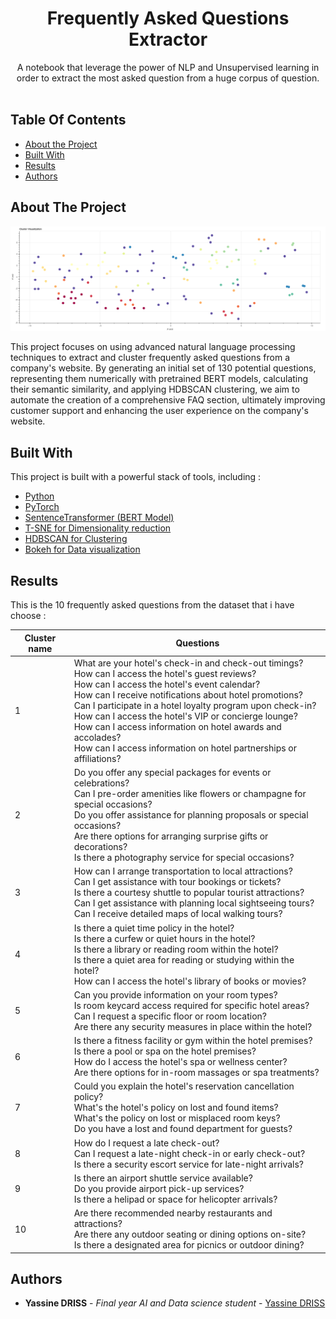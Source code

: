 <p align="center">
  <h1 align="center">Frequently Asked Questions Extractor</h1>

  <p align="center">
    A notebook that leverage the power of NLP and Unsupervised learning in order to extract the most asked question from a huge corpus of question.
    <br/>
    <br/>
  </p>
</p>



## Table Of Contents

* [About the Project](#about-the-project)
* [Built With](#built-with)
* [Results](#results)
* [Authors](#authors)

## About The Project

![cluster plot](images/clusters_plot.png)

This project focuses on using advanced natural language processing techniques to extract and cluster frequently asked questions from a company's website. By generating an initial set of 130 potential questions, representing them numerically with pretrained BERT models, calculating their semantic similarity, and applying HDBSCAN clustering, we aim to automate the creation of a comprehensive FAQ section, ultimately improving customer support and enhancing the user experience on the company's website.

## Built With

This project is built with a powerful stack of tools, including :

* [Python]()
* [PyTorch]()
* [SentenceTransformer (BERT Model)]()
* [T-SNE for Dimensionality reduction]()
* [HDBSCAN for Clustering]()
* [Bokeh for Data visualization]()

## Results

This is the 10 frequently asked questions from the dataset that i have choose :

| Cluster name | Questions |
| --- | ----------- |
| 1 | What are your hotel's check-in and check-out timings?<br>How can I access the hotel's guest reviews?<br>How can I access the hotel's event calendar?<br>How can I receive notifications about hotel promotions?<br>Can I participate in a hotel loyalty program upon check-in?<br>How can I access the hotel's VIP or concierge lounge?<br>How can I access information on hotel awards and accolades?<br>How can I access information on hotel partnerships or affiliations? |
| 2 | Do you offer any special packages for events or celebrations?<br>Can I pre-order amenities like flowers or champagne for special occasions?<br>Do you offer assistance for planning proposals or special occasions?<br>Are there options for arranging surprise gifts or decorations?<br>Is there a photography service for special occasions? |
| 3 | How can I arrange transportation to local attractions?<br>Can I get assistance with tour bookings or tickets?<br>Is there a courtesy shuttle to popular tourist attractions?<br>Can I get assistance with planning local sightseeing tours?<br>Can I receive detailed maps of local walking tours? |
| 4 | Is there a quiet time policy in the hotel?<br>Is there a curfew or quiet hours in the hotel?<br>Is there a library or reading room within the hotel?<br>Is there a quiet area for reading or studying within the hotel?<br>How can I access the hotel's library of books or movies? |
| 5 | Can you provide information on your room types?<br>Is room keycard access required for specific hotel areas?<br>Can I request a specific floor or room location?<br>Are there any security measures in place within the hotel? |
| 6 | Is there a fitness facility or gym within the hotel premises?<br>Is there a pool or spa on the hotel premises?<br>How do I access the hotel's spa or wellness center?<br>Are there options for in-room massages or spa treatments? |
| 7 | Could you explain the hotel's reservation cancellation policy?<br>What's the hotel's policy on lost and found items?<br>What's the policy on lost or misplaced room keys?<br>Do you have a lost and found department for guests? |
| 8 | How do I request a late check-out?<br>Can I request a late-night check-in or early check-out?<br>Is there a security escort service for late-night arrivals? |
| 9 | Is there an airport shuttle service available?<br>Do you provide airport pick-up services?<br>Is there a helipad or space for helicopter arrivals? |
| 10 | Are there recommended nearby restaurants and attractions?<br>Are there any outdoor seating or dining options on-site?<br>Is there a designated area for picnics or outdoor dining? |

## Authors

* **Yassine DRISS** - *Final year AI and Data science student* - [Yassine DRISS](https://github.com/cinex10)

